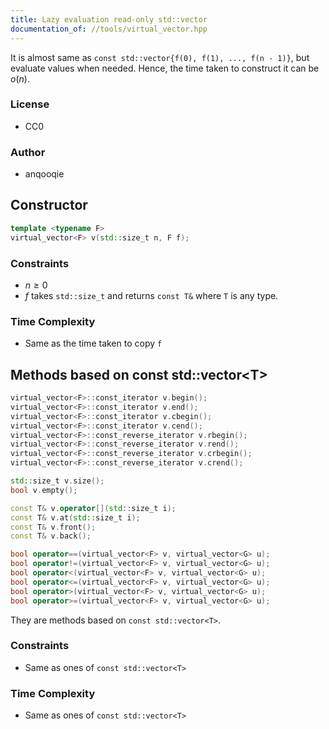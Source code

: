 ```yaml
---
title: Lazy evaluation read-only std::vector
documentation_of: //tools/virtual_vector.hpp
---
```


It is almost same as `const std::vector{f(0), f(1), ..., f(n - 1)}`, but evaluate values when needed.
Hence, the time taken to construct it can be $o(n)$.

### License
- CC0

### Author
- anqooqie

## Constructor
```cpp
template <typename F>
virtual_vector<F> v(std::size_t n, F f);
```

### Constraints
- $n \geq 0$
- $f$ takes `std::size_t` and returns `const T&` where `T` is any type.

### Time Complexity
- Same as the time taken to copy `f`

## Methods based on const std::vector&lt;T&gt;
```cpp
virtual_vector<F>::const_iterator v.begin();
virtual_vector<F>::const_iterator v.end();
virtual_vector<F>::const_iterator v.cbegin();
virtual_vector<F>::const_iterator v.cend();
virtual_vector<F>::const_reverse_iterator v.rbegin();
virtual_vector<F>::const_reverse_iterator v.rend();
virtual_vector<F>::const_reverse_iterator v.crbegin();
virtual_vector<F>::const_reverse_iterator v.crend();

std::size_t v.size();
bool v.empty();

const T& v.operator[](std::size_t i);
const T& v.at(std::size_t i);
const T& v.front();
const T& v.back();

bool operator==(virtual_vector<F> v, virtual_vector<G> u);
bool operator!=(virtual_vector<F> v, virtual_vector<G> u);
bool operator<(virtual_vector<F> v, virtual_vector<G> u);
bool operator<=(virtual_vector<F> v, virtual_vector<G> u);
bool operator>(virtual_vector<F> v, virtual_vector<G> u);
bool operator>=(virtual_vector<F> v, virtual_vector<G> u);
```

They are methods based on `const std::vector<T>`.

### Constraints
- Same as ones of `const std::vector<T>`

### Time Complexity
- Same as ones of `const std::vector<T>`
